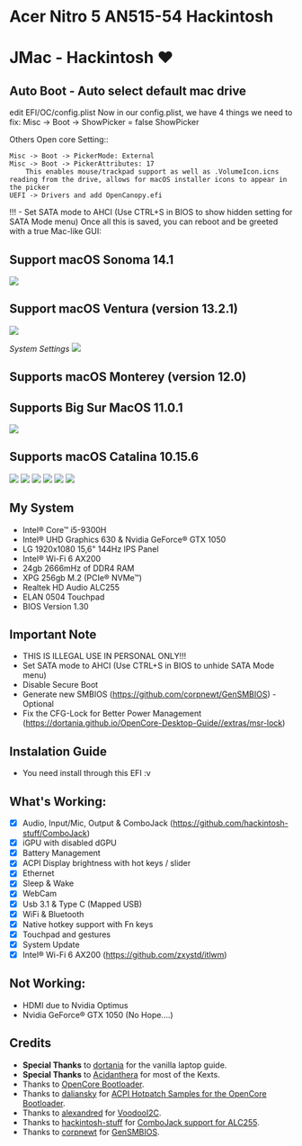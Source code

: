 # Acer Nitro 5 AN515-54 Hackintosh

# JMac - Hackintosh ♥

## Auto Boot - Auto select default mac drive
edit EFI/OC/config.plist
Now in our config.plist, we have 4 things we need to fix:
Misc -> Boot -> ShowPicker  = false 
<key>ShowPicker</key>
<true/> 


Others Open core Setting:: 

    Misc -> Boot -> PickerMode: External
    Misc -> Boot -> PickerAttributes: 17
        This enables mouse/trackpad support as well as .VolumeIcon.icns reading from the drive, allows for macOS installer icons to appear in the picker
    UEFI -> Drivers and add OpenCanopy.efi

!!! - Set SATA mode to AHCI (Use CTRL+S in BIOS to show hidden setting for SATA Mode menu)
Once all this is saved, you can reboot and be greeted with a true Mac-like GUI:


## Support macOS Sonoma 14.1
![](Images/sonoma_14.1.png)


## Support macOS Ventura (version 13.2.1)
![](Images/Ventura-13.2.1.png)

*System Settings*
![](Images/Ventura-settings.png)


## Supports macOS Monterey (version 12.0)


## Supports Big Sur MacOS 11.0.1
![](Images/big-sur-11.0.1.png)


## Supports macOS Catalina 10.15.6

![](Images/info.png)
![](Images/display.png)
![](Images/network.png)
![](Images/touchpad.png)
![](Images/cjack.png)
![](Images/output.png)

## My System
- Intel® Core™ i5-9300H
- Intel® UHD Graphics 630 & Nvidia GeForce® GTX 1050
- LG 1920x1080 15,6" 144Hz IPS Panel
- Intel® Wi-Fi 6 AX200
- 24gb 2666mHz of DDR4 RAM
- XPG 256gb M.2 (PCIe® NVMe™)
- Realtek HD Audio ALC255
- ELAN 0504 Touchpad
- BIOS Version 1.30

## Important Note
- THIS IS ILLEGAL USE IN PERSONAL ONLY!!!
- Set SATA mode to AHCI (Use CTRL+S in BIOS to unhide SATA Mode menu)
- Disable Secure Boot
- Generate new SMBIOS (https://github.com/corpnewt/GenSMBIOS) - Optional
- Fix the CFG-Lock for Better Power Management (https://dortania.github.io/OpenCore-Desktop-Guide//extras/msr-lock)

## Instalation Guide
- You need install through this EFI :v

## What's Working:
- [x] Audio, Input/Mic, Output & ComboJack (https://github.com/hackintosh-stuff/ComboJack)
- [x] iGPU with disabled dGPU
- [x] Battery Management
- [x] ACPI Display brightness with hot keys / slider
- [x] Ethernet
- [x] Sleep & Wake
- [x] WebCam
- [x] Usb 3.1 & Type C (Mapped USB)
- [x] WiFi & Bluetooth
- [x] Native hotkey support with Fn keys
- [x] Touchpad and gestures
- [x] System Update
- [x] Intel® Wi-Fi 6 AX200 (https://github.com/zxystd/itlwm)

## Not Working:
- HDMI due to Nvidia Optimus
- Nvidia GeForce® GTX 1050 (No Hope....)

## Credits
- **Special Thanks** to [dortania](https://dortania.github.io/OpenCore-Install-Guide/) for the vanilla laptop guide.
- **Special Thanks** to [Acidanthera](https://github.com/acidanthera) for most of the Kexts.
- Thanks to [OpenCore Bootloader](https://https://github.com/acidanthera/OpenCorePkg).
- Thanks to [daliansky](https://github.com/daliansky) for [ACPI Hotpatch Samples for the OpenCore Bootloader](https://github.com/daliansky/OC-little).
- Thanks to [alexandred](https://github.com/alexandred) for [VoodooI2C](https://github.com/alexandred/VoodooI2C).
- Thanks to [hackintosh-stuff](https://github.com/hackintosh-stuff) for [ComboJack support for ALC255](https://github.com/hackintosh-stuff/ComboJack).
- Thanks to [corpnewt](https://github.com/corpnewt) for [GenSMBIOS](https://github.com/corpnewt/GenSMBIOS).
